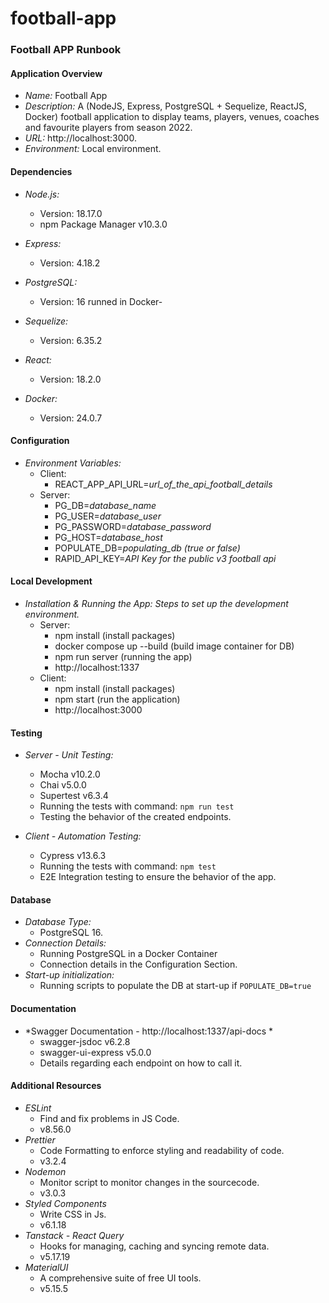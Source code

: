 # football-app

### Football APP Runbook

#### Application Overview

- *Name:* Football App
- *Description:* A (NodeJS, Express, PostgreSQL + Sequelize, ReactJS, Docker) football application to display teams, players, venues, coaches and favourite players from season 2022.
- *URL:* http://localhost:3000.
- *Environment:* Local environment.

#### Dependencies

- *Node.js:*
  - Version: 18.17.0
  - npm Package Manager v10.3.0
  
- *Express:*
  - Version: 4.18.2

- *PostgreSQL:*
  - Version: 16 runned in Docker- 

- *Sequelize:*
  - Version: 6.35.2
  
- *React:*
  - Version: 18.2.0
  
- *Docker:*
  - Version: 24.0.7
  
#### Configuration

- *Environment Variables:*
  - Client:
	- REACT_APP_API_URL=*url_of_the_api_football_details*
  - Server:
	- PG_DB=*database_name*
	- PG_USER=*database_user*
	- PG_PASSWORD=*database_password*
	- PG_HOST=*database_host*
	- POPULATE_DB=*populating_db (true or false)*
	- RAPID_API_KEY=*API Key for the public v3 football api*

#### Local Development

- *Installation & Running the App: Steps to set up the development environment.*
  - Server: 
	- npm install (install packages)
	- docker compose up --build (build image container for DB)
	- npm run server (running the app)
	- http://localhost:1337
  - Client:
	- npm install (install packages)
	- npm start (run the application)
	- http://localhost:3000

#### Testing

- *Server - Unit Testing:*
  - Mocha v10.2.0
  - Chai v5.0.0
  - Supertest v6.3.4
  - Running the tests with command: `npm run test`
  - Testing the behavior of the created endpoints.
  
- *Client - Automation Testing:*
  - Cypress v13.6.3
  - Running the tests with command: `npm test`
  - E2E Integration testing to ensure the behavior of the app.


#### Database 

- *Database Type:*
  - PostgreSQL 16.
- *Connection Details:*
  - Running PostgreSQL in a Docker Container
  - Connection details in the Configuration Section.
- *Start-up initialization:*
  - Running scripts to populate the DB at start-up if `POPULATE_DB=true`
  
#### Documentation

- *Swagger Documentation - http://localhost:1337/api-docs *
  - swagger-jsdoc v6.2.8
  - swagger-ui-express v5.0.0
  - Details regarding each endpoint on how to call it.

#### Additional Resources

- *ESLint*
  - Find and fix problems in JS Code.
  - v8.56.0
- *Prettier*
  - Code Formatting to enforce styling and readability of code.
  - v3.2.4
- *Nodemon*
  - Monitor script to monitor changes in the sourcecode.
  - v3.0.3 
- *Styled Components*
  - Write CSS in Js.
  - v6.1.18
- *Tanstack - React Query*
  - Hooks for managing, caching and syncing remote data.
  - v5.17.19
- *MaterialUI*
  - A comprehensive suite of free UI tools.
  - v5.15.5
